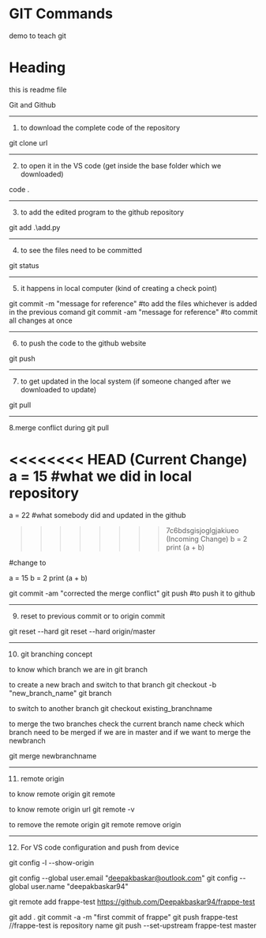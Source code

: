 # GIT Commands
demo to teach git


# Heading
this is readme file

Git and Github

********************************************************************************************
1. to download the complete code of the repository

git clone url

********************************************************************************************
2. to open it in the VS code (get inside the base folder which we downloaded)

code .

********************************************************************************************
3. to add the edited program to the github repository

git add .\add.py

********************************************************************************************
4. to see the files need to be committed

git status

********************************************************************************************
5. it happens in local computer (kind of creating a check point)

git commit -m "message for reference"  #to add the files whichever is added in the previous comand
git commit -am "message for reference" #to commit all changes at once

********************************************************************************************
6. to push the code to the github website

git push

********************************************************************************************
7. to get updated in the local system (if someone changed after we downloaded to update)

git pull

********************************************************************************************
8.merge conflict during git pull

<<<<<<<< HEAD (Current Change)
a = 15   	#what we did in local repository
======
a = 22		#what somebody did and updated in the github
>>>>>>>> 7c6bdsgisjoglgjakiueo (Incoming Change)
b = 2
print (a + b) 

#change to

a = 15
b = 2
print (a + b) 

git commit -am "corrected the merge conflict"
git push #to push it to github


********************************************************************************************
9. reset to previous commit or to origin commit

git reset --hard<commit hash>
git reset --hard origin/master

********************************************************************************************
10. git branching concept

to know which branch we are in
git branch  

to create a new brach and switch to that branch
git checkout -b "new_branch_name"
git branch

to switch to another branch
git checkout existing_branchname

to merge the two branches 
check the current branch name
check which branch need to be merged
if we are in master and if we want to merge the newbranch

git merge newbranchname

 *****************************************************************************************
11. remote origin
  
  to know remote origin 
  git remote
  
  to know remote origin url
  git remote -v
  
  to remove the remote origin
  git remote remove origin
  
***************************************************************************************** 
  
12.  For VS code configuration and push from device
  
git config -l --show-origin

git config --global user.email "deepakbaskar@outlook.com"
git config --global user.name "deepakbaskar94"

git remote add frappe-test https://github.com/Deepakbaskar94/frappe-test

git add .
git commit -a -m "first commit of frappe"
git push frappe-test   //frappe-test is repository name
git push --set-upstream frappe-test master
  
  
